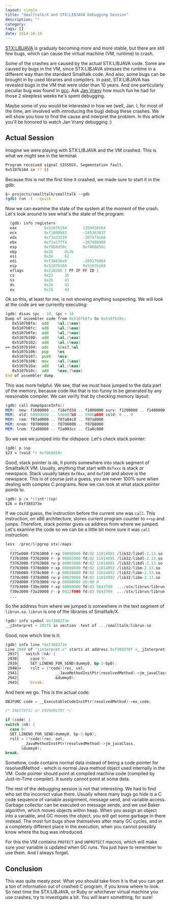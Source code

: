 ```yaml
---
layout: single
title: "Smalltalk/X and STX:LIBJAVA Debugging Session"
description: ""
category:
tags: []
date: 2014-10-19
---
```


[STX:LIBJAVA](https://swing.fit.cvut.cz/projects/stx-libjava/wiki) is
gradualy becoming more and more stable, but there are still few bugs,
which can cause the virtual machine (VM, runtime) to crash.

Some of the crashes are caused by the actual STX:LIBJAVA code. Some are
caused by bugs in the VM, since STX:LIBJAVA stresses the runtime in
a different way than the standard Smalltalk code. And also, some bugs
can be brought in by used libraries and compilers. In past, STX:LIBJAVA
has revealed bugs in the VM that were older than 10 years. And one
particularly peculiar bug was found in [gcc](https://gcc.gnu.org/). Ask
[Jan Vraný](https://swing.fit.cvut.cz/vranyj1) how much fun he had for
those 2 sleepless weeks he's spent debugging.

Maybe some of you would be interested in how we (well, Jan. I, for most of
the time, am involved with introducing the bug) debug these crashes.
We will show you how to find the cause and interpret the problem. In
this article you'll be honored to watch Jan Vraný debugging :)

## Actual Session

Imagine we were playing with STX:LIBJAVA and the VM crashed. This is what we
might see in the terminal:

```sh
Program received signal SIGSEGV, Segmentation fault.
0x5107b104 in ?? ()
```

Because this is not the first time it crashed, we made sure to start it in the
gdb:

```sh
$> projects/smalltalk/smalltalk --gdb
(gdb) run -I --quick
```

Now we can examine the state of the system at the moment of the crash.
Let's look around to see what's the state of the program:

```asm
  (gdb) info registers
  eax            0x5107b104       1359458564
  ecx            0xf1600b83       -245363837
  edx            0xf3a23210       -207474160
  ebx            0xf3a1fff4       -207486988
  esp            0xf068d50c       0xf068d50c
  ebp            0x3b     0x3b
  esi            0x3e     62
  edi            0xf38836e0       -209176864
  eip            0x5107b104       0x5107b104
  eflags         0x210206 [ PF IF RF ID ]
  cs             0x23     35
  ss             0x2b     43
  ds             0x2b     43
  es             0x2b     43
```

Ok so this, at least for me, is not showing anything suspecting.  We
will look at the code are we currently executing:

```asm
(gdb) disas $pc - 10, $pc + 10
Dump of assembler code from 0x5107b0fa to 0x5107b10e:
   0x5107b0fa:  add    %al,(%eax)
   0x5107b0fc:  add    %al,(%eax)
   0x5107b0fe:  add    %al,(%eax)
   0x5107b100:  add    %al,(%eax)
   0x5107b102:  add    %al,(%eax)
=> 0x5107b104:  adc    $0xc7,%al
   0x5107b106:  pop    %es
   0x5107b107:  push   %ecx
   0x5107b108:  mov    %al,(%eax)
   0x5107b10a:  add    %al,(%eax)
   0x5107b10c:  add    %eax,(%eax)
End of assembler dump.
```

This was more helpful.  We see, that we must have jumped to the data
part of the memory, because code like that is too funny to be generated
by any reasonable compiler.  We can verify that by checking memory
layout:

```asm
(gdb) call dumpSpaceInfo()
MEM:  new: f1600000 .. f16efd34 .. f1800000 surv: f1200000 .. f1400000
MEM:  old: 50000000 .. 546007b8 .. 5986a000 cold: 0 .. 0
MEM:  rem: f07a0000 .. f07a04c8 .. f07a8000
MEM: nrem: f0700000 .. f0700000 .. f0708000
MEM: lrem: f2a08000 .. f2a083cc .. f2a0c000
```

So we see we jumped into the oldspace. Let's check stack pointer:

```asm
(gdb) p $sp
$23 = (void *) 0xf068d50c
```
Good, stack pointer is ok, it points somewhere into stack segment of
Smalltalk/X VM. Usually, anything that start with `0xfxxx` is stack or
newspace. Stack usually takes `0xf0xx`, and `0xf100` and above is the
newspace.  This is of course just a guess, you are never 100% sure when
dealing with complex C programs. Now we can look at what stack pointer
points to.

```asm
(gdb) p /x *((int*)$sp)
$26 = 0xf388373e
```

If we could guess, the instruction before the current one was `call`.
This instruction, on x86 architecture, stores current program counter to
`++sp` and jumps. Therefore, stack pointer gives us address from where
we jumped. Let's examine the code so we can be a little bit more sure it
was `call` instruction:

```asm
less  /proc/$(pgrep stx)/maps
  ...
  f375e000-f3761000 r-xp 00000000 fd:02 11014091 /lib32/libdl-2.13.so
  f3761000-f3762000 r--p 00002000 fd:02 11014091 /lib32/libdl-2.13.so
  f3762000-f3763000 rw-p 00003000 fd:02 11014091 /lib32/libdl-2.13.so
  f3763000-f378b000 r-xp 00000000 fd:02 11014092 /lib32/libm-2.13.so
  f378b000-f378c000 r--p 00028000 fd:02 11014092 /lib32/libm-2.13.so
  f378c000-f378d000 rw-p 00029000 fd:02 11014092 /lib32/libm-2.13.so
  f378d000-f37b3000 rw-p 00000000 00:00 0
  f37b3000-f39e3000 r-xp 00000000 fd:03 5643709  .../stx/librun/librun.so
  f39e3000-f3a20000 r--p 0022f000 fd:03 5643709  .../stx/librun/librun.so
  ...
```

So the address from where we jumped is somewhere in the text segment of
`librun.so`. `librun` is one of the libraries of Smalltalk/X.

```asm
(gdb) info symbol 0xf388373e
__jInterpret + 28274 in section .text of .../smalltalk/librun.so
```

Good, now which line is it:

```asm
(gdb) info line *0xf388373e
Line 2940 of "jinterpret.c" starts at address 0xf388370f <__jInterpret+28227>
 2937│   switch (nA) {
 2938│     case 0:
 2939│     SET_LINENO_FOR_SEND(dummy0, bp-3-bp0);
 2940├>    rslt = (*code)(rec, sel,
 2941│                __JavaMethodInstPtr(resolvedMethod)->jm_javaClass,
 2942│                &dummy0);
 2943│     break;
```

And here we go. This is the actual code:

```c
OBJFUNC code = __ExecutableCodeInstPtr(resolvedMethod)->ex_code;

/* INVSTATIC or INVNONVIRT */

if (code) {
switch (nA) {
  case 0:
  SET_LINENO_FOR_SEND(dummy0, bp-3-bp0);
  rslt = (*code)(rec, sel,
       __JavaMethodInstPtr(resolvedMethod)->jm_javaClass,
       &dummy0);
break;
```

Somehow, code contains normal data instead of being a code pointer for
resolvedMethod - which is normal Java method object used internally in
the VM. Code pointer should point at compiled machine code (compiled by
Just-in-Time compiler). It surely cannot point at some data.

The rest of the debugging session is not that interesting. We had to
find who set the incorrect value there. Usually where many bugs go hide
is a C code sequence of variable assignment, message send, and variable
access. Garbage collector can be executed on message sends, and we use
Baker algorithm, which moves objects within heap. When you assign an object
into a variable, and GC moves the object, you will get some garbage in
there instead. The most fun bugs show themselves after many GC cycles,
and in a completely different place in the execution, when you cannot
possibly know where the bug was introduced.

For this the VM contains `PROTECT` and `UNPROTECT` macros, which will
make sure your variable is updated when GC runs. You just have to
remember to use them. And I always forget.

## Conclusion

This was quite meaty post. What you should take from it is that you can
get a ton of information out of crashed C program, if you know where to
look. So next time the STX:LIBJAVA, or Ruby or whichever virtual machine
you use crashes, try to investigate a bit. You will learn something, for
sure!
